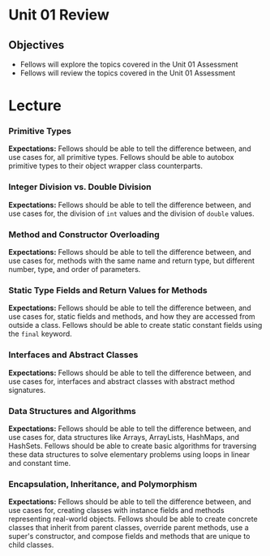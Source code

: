 # Unit 01 Review

## Objectives
* Fellows will explore the topics covered in the Unit 01 Assessment
* Fellows will review the topics covered in the Unit 01 Assessment

# Lecture

### Primitive Types
**Expectations:** Fellows should be able to tell the difference between, and use cases for, all primitive types. Fellows should be able to autobox primitive types to their object wrapper class counterparts.

### Integer Division vs. Double Division
**Expectations:** Fellows should be able to tell the difference between, and use cases for, the division of `int` values and the division of `double` values.

### Method and Constructor Overloading
**Expectations:** Fellows should be able to tell the difference between, and use cases for, methods with the same name and return type, but different number, type, and order of parameters.

### Static Type Fields and Return Values for Methods
**Expectations:** Fellows should be able to tell the difference between, and use cases for, static fields and methods, and how they are accessed from outside a class. Fellows should be able to create static constant fields using the `final` keyword.

### Interfaces and Abstract Classes
**Expectations:** Fellows should be able to tell the difference between, and use cases for, interfaces and abstract classes with abstract method signatures.

### Data Structures and Algorithms
**Expectations:** Fellows should be able to tell the difference between, and use cases for, data structures like Arrays, ArrayLists, HashMaps, and HashSets. Fellows should be able to create basic algorithms for traversing these data structures to solve elementary problems using loops in linear and constant time.

### Encapsulation, Inheritance, and Polymorphism
**Expectations:** Fellows should be able to tell the difference between, and use cases for, creating classes with instance fields and methods representing real-world objects. Fellows should be able to create concrete classes that inherit from parent classes, override parent methods, use a super's constructor, and compose fields and methods that are unique to child classes. 
